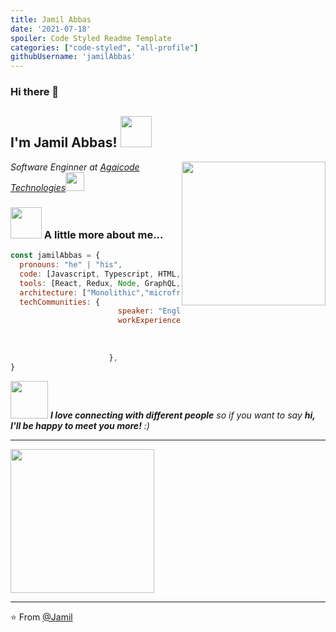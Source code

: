 ```yaml
---
title: Jamil Abbas
date: '2021-07-18'
spoiler: Code Styled Readme Template
categories: ["code-styled", "all-profile"]
githubUsername: 'jamilAbbas'
---
```




### Hi there 👋

<h2> I'm Jamil Abbas! <img src="https://media.giphy.com/media/S8kcDWOvua4l6lJ0Az/source.gif" width="50"></h2>
<img align='right' src="https://media.giphy.com/media/ZVik7pBtu9dNS/giphy.gif" width="230">
<p><em>Software Enginner at <a href="http://www.agaicodetech.com">Agaicode Technologies</a><img src="https://media.giphy.com/media/WUlplcMpOCEmTGBtBW/giphy.gif" width="30"> 
</em></p>

<!-- [![Twitter: Ashif](https://img.shields.io/twitter/follow/beingAshifZafar?style=social)](https://twitter.com/beingAshifZafar)
[![Linkedin: Ashif](https://img.shields.io/badge/-AshifZafar-blue?style=flat-square&logo=Linkedin&logoColor=white&link=https://www.linkedin.com/in/ashif-zafar-70618434/)](https://www.linkedin.com/in/thaianebraga/)
[![GitHub Thaiane](https://img.shields.io/github/followers/AshifMohammad?label=follow&style=social)](https://github.com/AshifMohammad)
 -->

### <img src="https://media.giphy.com/media/VgCDAzcKvsR6OM0uWg/giphy.gif" width="50"> A little more about me...  

```javascript
const jamilAbbas = {
  pronouns: "he" | "his",
  code: [Javascript, Typescript, HTML, CSS, Java, C# ],
  tools: [React, Redux, Node, GraphQL, Storybook, Styled-Components, Jest, ReactTestingLibrary,  docker, ansible , bamboo , devOps basics  ],
  architecture: ["Monolithic","microfrontend", "miroservices","event-driven"],
  techCommunities: {
                        speaker: "English/Urdu",
                        workExperiences: [{companyName:"Engin Technologies", role:"Software Engineer"},
                                          {companyName:"Phaedra Solutions", role:"Software Engineer"},
                                           {companyName:"Agaicode Technologies", role:"Software Engineer"},
                                          ]                                
                      },
}
```

<img src="https://media.giphy.com/media/LnQjpWaON8nhr21vNW/giphy.gif" width="60"> <em><b>I love connecting with different people</b> so if you want to say <b>hi, I'll be happy to meet you more!</b> :)</em>

---

 <img src="https://avatars.githubusercontent.com/u/23293480?v=4" width="230">
 
 ---
 ⭐️ From [@Jamil](https://github.com/jamilAbbas)
